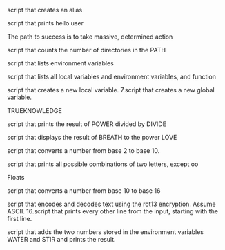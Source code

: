 script that creates an alias

script that prints hello user

The path to success is to take massive, determined action

script that counts the number of directories in the PATH

script that lists environment variables

script that lists all local variables and environment variables, and function

script that creates a new local variable. 7.script that creates a new global variable.

TRUEKNOWLEDGE

script that prints the result of POWER divided by DIVIDE

script that displays the result of BREATH to the power LOVE

script that converts a number from base 2 to base 10.

script that prints all possible combinations of two letters, except oo

Floats

script that converts a number from base 10 to base 16

script that encodes and decodes text using the rot13 encryption. Assume ASCII. 16.script that prints every other line from the input, starting with the first line.

script that adds the two numbers stored in the environment variables WATER and STIR and prints the result.
